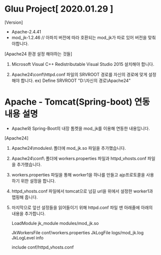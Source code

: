 # Gluu Project[ 2020.01.29 ]
[Version]
 - Apache-2.4.41
 - mod_jk-1.2.46 // 아파치 버전에 따라 호환되는 mod_jk가 따로 있어 버전을 맞춰야합니다.

[Apache24 환경 설정 해야하는 것들]
 1. Microsoft Visual C++ Redistributable Visual Studio 2015 설치해야 합니다.
 
 2. Apache24\conf\httpd.conf 파일의 SRVROOT 경로를 자신의 경로에 맞게 설정해야 합니다. ex) Define SRVROOT "D:\자신의 경로\Apache24"

# Apache - Tomcat(Spring-boot) 연동 내용 설명
 - Apache와 Spring-Boot의 내장 톰켓을 mod_jk를 이용해 연동한 내용입니다.
 
[Apache24]
 1. Apache24\modules\ 폴더에 mod_jk.so 파일을 추가했습니다.
 
 2. Apache24\conf\ 폴더에 workers.properties 파일과 httpd_vhosts.conf 파일을 추가했습니다.
 
 3. workers.properties 파일을 통해 worker1을 하나를 만들고 ajp프로토콜을 사용하기 위한 설정을 합니다.
 
 4. httpd_vhosts.conf 파일에서 tomcat으로 넘길 url을 위에서 설정한 worker1과 맵핑해 줍니다.
 
 5. 마지막으로 앞선 설정들을 읽어들이기 위해 httpd.conf 파일 맨 아래줄에 아래의 내용을 추가합니다.
 
	LoadModule jk_module modules/mod_jk.so

	JkWorkersFile conf/workers.properties
	JkLogFile logs/mod_jk.log
	JkLogLevel info

	include conf/httpd_vhosts.conf
